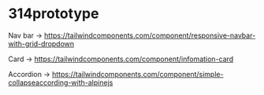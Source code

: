 # 314prototype

Nav bar -> https://tailwindcomponents.com/component/responsive-navbar-with-grid-dropdown

Card -> https://tailwindcomponents.com/component/infomation-card

Accordion -> https://tailwindcomponents.com/component/simple-collapseaccording-with-alpinejs